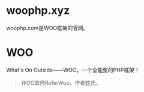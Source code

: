 # woophp.xyz
woophp.com是WOO框架的官网。

# WOO
What's On Outside——WOO，一个全能型的PHP框架！

> *WOO*取自RoferWoo，作者姓氏。
